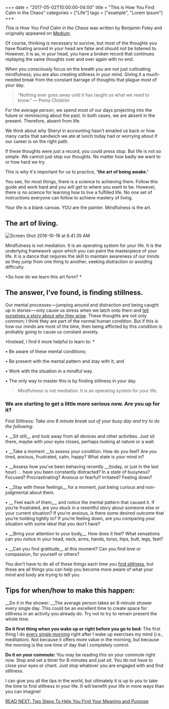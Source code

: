 +++
  date = "2017-05-02T10:00:00-04:00"
  title = "This is How You Find Calm in the Chaos"
  categories = ["Life"]
  tags = ["example", "Lorem Ipsum"]
+++



*This is How You Find Calm in the Chaos* was written by Benjamin Foley and originally appeared on [Medium](https://medium.com/personal-growth/this-is-how-you-find-calm-in-the-chaos-a5d99de9025a).

<span class="dropcap">O</span>f course, thinking is necessary to survive, but most of the thoughts you have floating around in your head are false and should not be listened to. However, it is as, in your head, you have a broken record that continues replaying the same thoughts over and over again with no end.

When you consciously focus on the breath you are not just cultivating mindfulness; you are also creating stillness in your mind. Giving it a much-needed break from the constant barrage of thoughts that plague most of your day.

> “Nothing ever goes away until it has taught us what we need to know.” ― Pema Chödrön
> 

For the average person, we spend most of our days projecting into the future or reminiscing about the past. In both cases, we are absent in the present. Therefore, absent from life.

We think about why Sheryl in accounting hasn’t emailed us back or how many carbs that sandwich we ate at lunch today had or worrying about if our career is on the right path.

If these thoughts were just a record, you could press stop. But life is not so simple. We cannot just stop our thoughts. No matter how badly we want to or how hard we try.

This is why it's important for us to practice, __'the art of being awake.'__

You see, for most things, there is a science to achieving them. Follow this guide and work hard and you will get to where you want to be. However, there is no science for learning how to live a fulfilled life. No one set of instructions everyone can follow to achieve mastery of living.

Your life is a blank canvas. YOU are the painter. Mindfulness is the art.

## The art of living.

![Screen Shot 2016-10-18 at 8.41.35 AM](//images.contentful.com/awpxl2koull4/6wa7tYPZeMsAyyyaUYoMoS/d35536f4f0fe02355e34654b58ab50a6/Screen_Shot_2016-10-18_at_8.41.35_AM.png)

Mindfulness is not mediation. It is an operating system for your life. It is the underlying framework upon which you can paint the masterpiece of your life. It is a dance that requires the skill to maintain awareness of our minds as they jump from one thing to another, seeking distraction or avoiding difficulty.

*So how do we learn this art form?
*
## The answer, I’ve found, is finding stillness.

Our mental processes — jumping around and distraction and being caught up in stories — only cause us stress when we latch onto them and [tell ourselves a story about why they arise](http://advice.shinetext.com/articles/5-things-to-do-when-you-feel-like-life-is-getting-out-of-control/). These thoughts are not only common; I think they are part of the normal human condition. But if this is how our minds are most of the time, then being afflicted by this condition is probably going to cause us constant anxiety.

*Instead, I find it more helpful to learn to:
*
<p>•  Be aware of these mental conditions; </p>

<p>•  Be present with the mental pattern and stay with it; and </p>

<p>•  Work with the situation in a mindful way. </p>

<p>•  The only way to master this is by finding stillness in your day. </p>

> Mindfulness is not mediation. It is an operating system for your life.
> 

### We are starting to get a little more serious now. Are you up for it?

<span class="dropcap">F</span>*ind Stillness: Take one 8 minute break out of your busy day and try to do the following:*

<p>• __Sit still__ and look away from all devices and other activities. Just sit there, maybe with your eyes closes, perhaps looking at nature or a wall. </p>

<p>• __Take a moment __to assess your condition. How do you feel? Are you tired, anxious, frustrated, calm, happy? What state is your mind in? </p>

<p>• __Assess how you’ve been behaving recently __(today, or just in the last hour) … have you been constantly distracted? In a state of busyness? Focused? Procrastinating? Anxious or fearful? Irritated? Feeling down? </p>

<p>• __Stay with these feelings__ for a moment, just being curious and non-judgmental about them. </p>

<p>• __ Feel each of them__, and notice the mental pattern that caused it. If you’re frustrated, are you stuck in a resentful story about someone else or your current situation? If you’re anxious, is there some desired outcome that you’re holding tightly to? If you’re feeling down, are you comparing your situation with some ideal that you don’t have? </p>

<p>• __Bring your attention to your body__. How does it feel? What sensations can you notice in your head, neck, arms, hands, torso, hips, butt, legs, feet? </p>

<p>• __Can you find gratitude__ at this moment? Can you find love or compassion, for yourself or others? </p>

You don’t have to do all of these things each time you [find stillness](http://advice.shinetext.com/articles/the-surprising-antidote-to-busyness/), but these are all things you can help you become more aware of what your mind and body are trying to tell you.

## Tips for when/how to make this happen:

__Do it in the shower: __The average person takes an 8-minute shower every single day. This could be an excellent time to create space for stillness in an activity you already do. Try not to try to remain present the whole time.

__Do it first thing when you wake up or right before you go to bed:__ The first thing I do [every single morning](http://advice.shinetext.com/articles/7-ways-to-start-your-morning-off-right/) right after I wake up exercises my mind (i.e., meditation). Not because it offers more value in the morning, but because the morning is the one time of day that I completely control.

__Do it on your commute:__ You may be reading this on your commute right now. Stop and set a timer for 8-minutes and just sit. You do not have to close your eyes or chant. Just stop whatever you are engaged with and find stillness.

I can give you all the tips in the world, but ultimately it is up to you to take the time to find stillness in your life. It will benefit your life in more ways than you can imagine!


[READ NEXT: Two Steps To Help You Find Your Meaning and Purpose](http://advice.shinetext.com/articles/two-steps-to-help-you-find-your-meaning-and-purpose/)


<div class="pubexchange_module" id="pubexchange_below_content" data-pubexchange-module-id="2323"></div>

<script>(function(w, d, s, id) {
  w.PUBX=w.PUBX || {pub: "shine_text", discover: false, lazy: true};
  var js, pjs = d.getElementsByTagName(s)[0];
  if (d.getElementById(id)) return;
  js = d.createElement(s); js.id = id; js.async = true;
  js.src = "//main.pubexchange.com/loader.min.js";
  pjs.parentNode.insertBefore(js, pjs);
}(window, document, "script", "pubexchange-jssdk"));</script>

